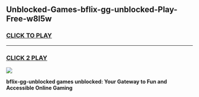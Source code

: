 
## Unblocked-Games-bflix-gg-unblocked-Play-Free-w8l5w
<h3>
<a href="https://premium76.site?title=bflix-gg-unblocked&ref=19M">CLICK TO PLAY</a></h3>
<hr>

<h3>
<a href="https://premium76.site?title=bflix-gg-unblocked&ref=19M">CLICK 2 PLAY</a>
  
</h3>

<a href="https://premium76.site?title=bflix-gg-unblocked&ref=19M"><img src="https://clearcache.store/games.png"></a>


**bflix-gg-unblocked games unblocked: Your Gateway to Fun and Accessible Online Gaming**
